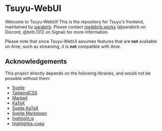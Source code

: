 # Tsuyu-WebUI
Welcome to Tsuyu-WebUI! This is the repository for Tsuyu's frontend, maintained by [parabirb](https://birb.works). Please contact me@birb.works (@parabirb on Discord, @birb.1312 on Signal) for more information.

Please note that since Tsuyu-WebUI assumes features that are **not** available on Ame, such as streaming, it is **not** compatible with Ame.

## Acknowledgements
This project directly depends on the following libraries, and would not be possible without them:

* [Svelte](https://svelte.dev/)
* [TailwindCSS](https://tailwindcss.com)
* [Marked](https://marked.js.org/)
* [KaTeX](https://katex.org/)
* [Svelte KaTeX](https://www.npmjs.com/package/svelte-katex)
* [Svelte Markdown](https://www.npmjs.com/package/svelte-markdown)
* [highlight.js](https://highlightjs.org/)
* [highlightjs-copy](https://www.npmjs.com/package/highlightjs-copy)
